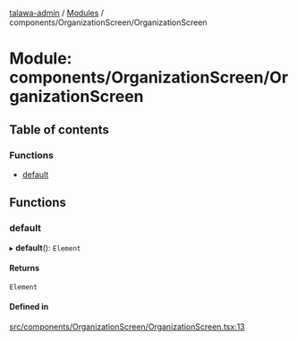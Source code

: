 [talawa-admin](../README.md) / [Modules](../modules.md) / components/OrganizationScreen/OrganizationScreen

# Module: components/OrganizationScreen/OrganizationScreen

## Table of contents

### Functions

- [default](components_OrganizationScreen_OrganizationScreen.md#default)

## Functions

### default

▸ **default**(): `Element`

#### Returns

`Element`

#### Defined in

[src/components/OrganizationScreen/OrganizationScreen.tsx:13](https://github.com/vasujain275/talawa-admin/blob/b5dc326/src/components/OrganizationScreen/OrganizationScreen.tsx#L13)
